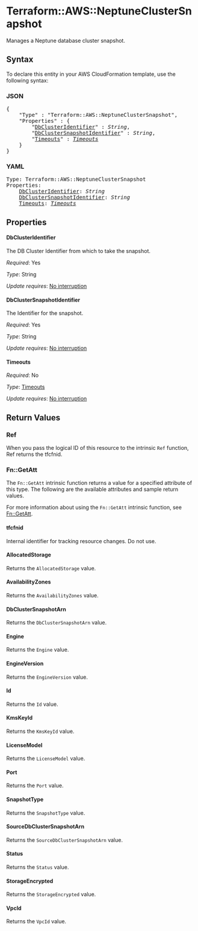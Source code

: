 # Terraform::AWS::NeptuneClusterSnapshot

Manages a Neptune database cluster snapshot.

## Syntax

To declare this entity in your AWS CloudFormation template, use the following syntax:

### JSON

<pre>
{
    "Type" : "Terraform::AWS::NeptuneClusterSnapshot",
    "Properties" : {
        "<a href="#dbclusteridentifier" title="DbClusterIdentifier">DbClusterIdentifier</a>" : <i>String</i>,
        "<a href="#dbclustersnapshotidentifier" title="DbClusterSnapshotIdentifier">DbClusterSnapshotIdentifier</a>" : <i>String</i>,
        "<a href="#timeouts" title="Timeouts">Timeouts</a>" : <i><a href="timeouts.md">Timeouts</a></i>
    }
}
</pre>

### YAML

<pre>
Type: Terraform::AWS::NeptuneClusterSnapshot
Properties:
    <a href="#dbclusteridentifier" title="DbClusterIdentifier">DbClusterIdentifier</a>: <i>String</i>
    <a href="#dbclustersnapshotidentifier" title="DbClusterSnapshotIdentifier">DbClusterSnapshotIdentifier</a>: <i>String</i>
    <a href="#timeouts" title="Timeouts">Timeouts</a>: <i><a href="timeouts.md">Timeouts</a></i>
</pre>

## Properties

#### DbClusterIdentifier

The DB Cluster Identifier from which to take the snapshot.

_Required_: Yes

_Type_: String

_Update requires_: [No interruption](https://docs.aws.amazon.com/AWSCloudFormation/latest/UserGuide/using-cfn-updating-stacks-update-behaviors.html#update-no-interrupt)

#### DbClusterSnapshotIdentifier

The Identifier for the snapshot.

_Required_: Yes

_Type_: String

_Update requires_: [No interruption](https://docs.aws.amazon.com/AWSCloudFormation/latest/UserGuide/using-cfn-updating-stacks-update-behaviors.html#update-no-interrupt)

#### Timeouts

_Required_: No

_Type_: <a href="timeouts.md">Timeouts</a>

_Update requires_: [No interruption](https://docs.aws.amazon.com/AWSCloudFormation/latest/UserGuide/using-cfn-updating-stacks-update-behaviors.html#update-no-interrupt)

## Return Values

### Ref

When you pass the logical ID of this resource to the intrinsic `Ref` function, Ref returns the tfcfnid.

### Fn::GetAtt

The `Fn::GetAtt` intrinsic function returns a value for a specified attribute of this type. The following are the available attributes and sample return values.

For more information about using the `Fn::GetAtt` intrinsic function, see [Fn::GetAtt](https://docs.aws.amazon.com/AWSCloudFormation/latest/UserGuide/intrinsic-function-reference-getatt.html).

#### tfcfnid

Internal identifier for tracking resource changes. Do not use.

#### AllocatedStorage

Returns the <code>AllocatedStorage</code> value.

#### AvailabilityZones

Returns the <code>AvailabilityZones</code> value.

#### DbClusterSnapshotArn

Returns the <code>DbClusterSnapshotArn</code> value.

#### Engine

Returns the <code>Engine</code> value.

#### EngineVersion

Returns the <code>EngineVersion</code> value.

#### Id

Returns the <code>Id</code> value.

#### KmsKeyId

Returns the <code>KmsKeyId</code> value.

#### LicenseModel

Returns the <code>LicenseModel</code> value.

#### Port

Returns the <code>Port</code> value.

#### SnapshotType

Returns the <code>SnapshotType</code> value.

#### SourceDbClusterSnapshotArn

Returns the <code>SourceDbClusterSnapshotArn</code> value.

#### Status

Returns the <code>Status</code> value.

#### StorageEncrypted

Returns the <code>StorageEncrypted</code> value.

#### VpcId

Returns the <code>VpcId</code> value.

